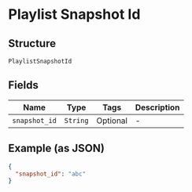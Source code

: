 
# Playlist Snapshot Id

## Structure

`PlaylistSnapshotId`

## Fields

| Name | Type | Tags | Description |
|  --- | --- | --- | --- |
| `snapshot_id` | `String` | Optional | - |

## Example (as JSON)

```json
{
  "snapshot_id": "abc"
}
```

